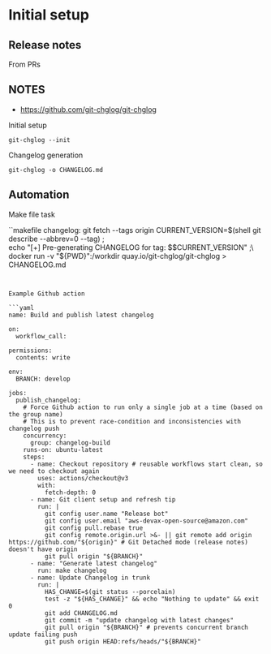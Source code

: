 # Initial setup

## Release notes

From PRs

## NOTES

- https://github.com/git-chglog/git-chglog

Initial setup

```
git-chglog --init
```

Changelog generation

```
git-chglog -o CHANGELOG.md
```

## Automation


Make file task

``makefile
changelog:
	git fetch --tags origin
	CURRENT_VERSION=$(shell git describe --abbrev=0 --tag) ;\
	echo "[+] Pre-generating CHANGELOG for tag: $$CURRENT_VERSION" ;\
	docker run -v "${PWD}":/workdir quay.io/git-chglog/git-chglog > CHANGELOG.md
```


Example Github action

```yaml
name: Build and publish latest changelog

on:
  workflow_call:

permissions:
  contents: write

env:
  BRANCH: develop

jobs:
  publish_changelog:
    # Force Github action to run only a single job at a time (based on the group name)
    # This is to prevent race-condition and inconsistencies with changelog push
    concurrency:
      group: changelog-build
    runs-on: ubuntu-latest
    steps:
      - name: Checkout repository # reusable workflows start clean, so we need to checkout again
        uses: actions/checkout@v3
        with:
          fetch-depth: 0
      - name: Git client setup and refresh tip
        run: |
          git config user.name "Release bot"
          git config user.email "aws-devax-open-source@amazon.com"
          git config pull.rebase true
          git config remote.origin.url >&- || git remote add origin https://github.com/"${origin}" # Git Detached mode (release notes) doesn't have origin
          git pull origin "${BRANCH}"
      - name: "Generate latest changelog"
        run: make changelog
      - name: Update Changelog in trunk
        run: |
          HAS_CHANGE=$(git status --porcelain)
          test -z "${HAS_CHANGE}" && echo "Nothing to update" && exit 0
          git add CHANGELOG.md
          git commit -m "update changelog with latest changes"
          git pull origin "${BRANCH}" # prevents concurrent branch update failing push
          git push origin HEAD:refs/heads/"${BRANCH}"
```
